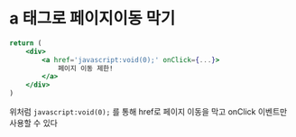 # a 태그로 페이지이동 막기

```jsx
return (
	<div>
		<a href='javascript:void(0);' onClick={...}>
			페이지 이동 제한!
		</a>
	</div>
)
```

위처럼 `javascript:void(0);` 를 통해 href로 페이지 이동을 막고 onClick 이벤트만 사용할 수 있다